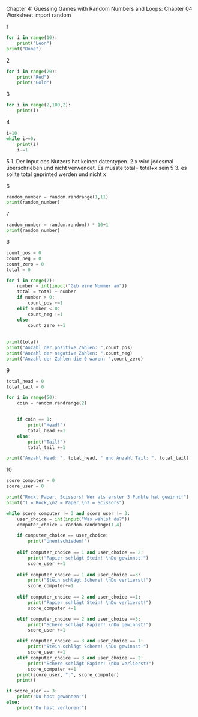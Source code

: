 Chapter 4: Guessing Games with Random Numbers and Loops: Chapter 04 Worksheet
import random

1
````python
for i in range(10):
    print("Leon")
print("Done")
````

2
````python
for i in range(20):
    print("Red")
    print("Gold")
````

3
````python
for i in range(2,100,2):
    print(i)
````

4
````python
i=10
while i>=0:
    print(i)
    i-=1
````

5 1. Der Input des Nutzers hat keinen datentypen. 2.x wird jedesmal überschrieben und nicht verwendet. Es müsste total= total+x sein
5 3. es sollte total geprinted werden und nicht x

6
````python
random_number = random.randrange(1,11)
print(random_number)
````

7
````python
random_number = random.random() * 10+1
print(random_number)
````

8
````python
count_pos = 0
count_neg = 0
count_zero = 0
total = 0

for i in range(7):
    number = int(input("Gib eine Nummer an"))
    total = total + number
    if number > 0:
        count_pos +=1
    elif number < 0:
        count_neg +=1
    else:
        count_zero +=1
    
    
print(total)
print("Anzahl der positive Zahlen: ",count_pos)
print("Anzahl der negative Zahlen: ",count_neg)
print("Anzahl der Zahlen die 0 waren: ",count_zero)
````

9
````python
total_head = 0
total_tail = 0

for i in range(50):
    coin = random.randrange(2)


    if coin == 1:
        print("Head!")
        total_head +=1
    else:
        print("Tail!")
        total_tail +=1

print("Anzahl Head: ", total_head, " und Anzahl Tail: ", total_tail)
````
10
````python
score_computer = 0
score_user = 0

print("Rock, Paper, Scissors! Wer als erster 3 Punkte hat gewinnt!")
print("1 = Rock,\n2 = Paper,\n3 = Scissors")

while score_computer != 3 and score_user != 3:
    user_choice = int(input("Was wählst du?"))
    computer_choice = random.randrange(1,4)

    if computer_choice == user_choice:
        print("Unentschieden!")
              
    elif computer_choice == 1 and user_choice == 2:
        print("Papier schlägt Stein! \nDu gewinnst!")
        score_user +=1
        
    elif computer_choice == 1 and user_choice ==3:
        print("Stein schlägt Schere! \nDu verlierst!")
        score_computer+=1
        
    elif computer_choice == 2 and user_choice ==1:
        print("Papier schlägt Stein! \nDu verlierst!")
        score_computer +=1

    elif computer_choice == 2 and user_choice ==3:
        print("Schere schlägt Papier! \nDu gewinnst!")
        score_user +=1

    elif computer_choice == 3 and user_choice == 1:
        print("Stein schlägt Schere! \nDu gewinnst!")
        score_user +=1
    elif computer_choice == 3 and user_choice == 2:
        print("Schere schlägt Papier! \nDu verlierst!")
        score_computer +=1
    print(score_user, ":", score_computer)
    print()

if score_user == 3:
    print("Du hast gewonnen!")
else:
    print("Du hast verloren!")
    
````